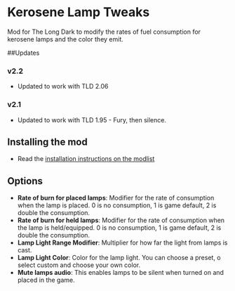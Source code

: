 # Kerosene Lamp Tweaks

Mod for The Long Dark to modify the rates of fuel consumption for kerosene lamps and the color they emit.

##Updates
### v2.2
* Updated to work with TLD 2.06

### v2.1
* Updated to work with TLD 1.95 - Fury, then silence.

## Installing the mod
* Read the [installation instructions on the modlist](https://xpazeman.com/tld-mod-list/install.html)

## Options
+ **Rate of burn for placed lamps**: Modifier for the rate of consumption when the lamp is placed. 0 is no consumption, 1 is game default, 2 is double the consumption.
+ **Rate of burn for held lamps**: Modifier for the rate of consumption when the lamp is held/equipped. 0 is no consumption, 1 is game default, 2 is double the consumption.
+ **Lamp Light Range Modifier**: Multiplier for how far the light from lamps is cast. 
+ **Lamp Light Color**: Color for the lamp light. You can choose a preset, o select custom and choose your own color.
+ **Mute lamps audio**: This enables lamps to be silent when turned on and placed in the game.

